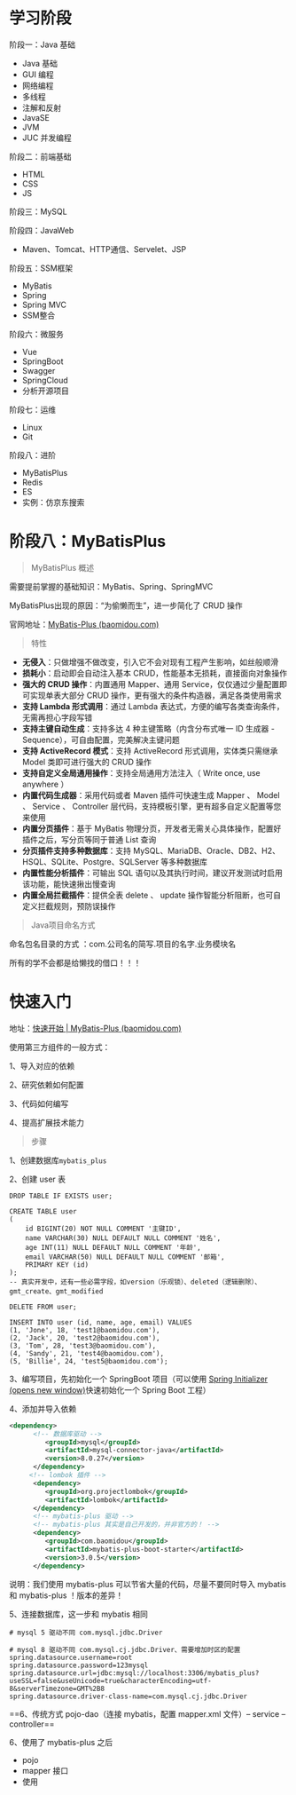 # 学习阶段

阶段一：Java 基础

- Java 基础
- GUI 编程
- 网络编程
- 多线程
- 注解和反射
- JavaSE
- JVM
- JUC 并发编程

阶段二：前端基础

- HTML
- CSS
- JS

阶段三：MySQL

阶段四：JavaWeb

- Maven、Tomcat、HTTP通信、Servelet、JSP

阶段五：SSM框架

- MyBatis
- Spring
- Spring MVC
- SSM整合

阶段六：微服务

- Vue
- SpringBoot
- Swagger
- SpringCloud
- 分析开源项目

阶段七：运维

- Linux
- Git

阶段八：进阶

- MyBatisPlus
- Redis
- ES
- 实例：仿京东搜索

# 阶段八：MyBatisPlus

> MyBatisPlus 概述

需要提前掌握的基础知识：MyBatis、Spring、SpringMVC

MyBatisPlus出现的原因：“为偷懒而生”，进一步简化了 CRUD 操作

官网地址：[MyBatis-Plus (baomidou.com)](https://baomidou.com/)

> 特性

- **无侵入**：只做增强不做改变，引入它不会对现有工程产生影响，如丝般顺滑
- **损耗小**：启动即会自动注入基本 CRUD，性能基本无损耗，直接面向对象操作
- **强大的 CRUD 操作**：内置通用 Mapper、通用 Service，仅仅通过少量配置即可实现单表大部分 CRUD 操作，更有强大的条件构造器，满足各类使用需求
- **支持 Lambda 形式调用**：通过 Lambda 表达式，方便的编写各类查询条件，无需再担心字段写错
- **支持主键自动生成**：支持多达 4 种主键策略（内含分布式唯一 ID 生成器 - Sequence），可自由配置，完美解决主键问题
- **支持 ActiveRecord 模式**：支持 ActiveRecord 形式调用，实体类只需继承 Model 类即可进行强大的 CRUD 操作
- **支持自定义全局通用操作**：支持全局通用方法注入（ Write once, use anywhere ）
- **内置代码生成器**：采用代码或者 Maven 插件可快速生成 Mapper 、 Model 、 Service 、 Controller 层代码，支持模板引擎，更有超多自定义配置等您来使用
- **内置分页插件**：基于 MyBatis 物理分页，开发者无需关心具体操作，配置好插件之后，写分页等同于普通 List 查询
- **分页插件支持多种数据库**：支持 MySQL、MariaDB、Oracle、DB2、H2、HSQL、SQLite、Postgre、SQLServer 等多种数据库
- **内置性能分析插件**：可输出 SQL 语句以及其执行时间，建议开发测试时启用该功能，能快速揪出慢查询
- **内置全局拦截插件**：提供全表 delete 、 update 操作智能分析阻断，也可自定义拦截规则，预防误操作

> Java项目命名方式

命名包名目录的方式 ：com.公司名的简写.项目的名字.业务模块名

所有的学不会都是给懒找的借口！！！

# 快速入门

地址：[快速开始 | MyBatis-Plus (baomidou.com)](https://baomidou.com/pages/226c21/#初始化工程)

使用第三方组件的一般方式：

1、导入对应的依赖

2、研究依赖如何配置

3、代码如何编写

4、提高扩展技术能力

> 步骤

1、创建数据库`mybatis_plus`

2、创建 user 表

```mysql
DROP TABLE IF EXISTS user;

CREATE TABLE user
(
    id BIGINT(20) NOT NULL COMMENT '主键ID',
    name VARCHAR(30) NULL DEFAULT NULL COMMENT '姓名',
    age INT(11) NULL DEFAULT NULL COMMENT '年龄',
    email VARCHAR(50) NULL DEFAULT NULL COMMENT '邮箱',
    PRIMARY KEY (id)
);
-- 真实开发中，还有一些必需字段，如version（乐观锁）、deleted（逻辑删除）、gmt_create、gmt_modified

DELETE FROM user;

INSERT INTO user (id, name, age, email) VALUES
(1, 'Jone', 18, 'test1@baomidou.com'),
(2, 'Jack', 20, 'test2@baomidou.com'),
(3, 'Tom', 28, 'test3@baomidou.com'),
(4, 'Sandy', 21, 'test4@baomidou.com'),
(5, 'Billie', 24, 'test5@baomidou.com');
```

3、编写项目，先初始化一个 SpringBoot 项目（可以使用 [Spring Initializer (opens new window)](https://start.spring.io/)快速初始化一个 Spring Boot 工程）

4、添加并导入依赖

```xml
<dependency>
      <!-- 数据库驱动 -->
         <groupId>mysql</groupId>
         <artifactId>mysql-connector-java</artifactId>
         <version>8.0.27</version>
      </dependency>
	 <!-- lombok 插件 -->
      <dependency>
         <groupId>org.projectlombok</groupId>
         <artifactId>lombok</artifactId>
      </dependency>
      <!-- mybatis-plus 驱动 -->
	  <!-- mybatis-plus 其实是自己开发的，并非官方的！ -->
      <dependency>
         <groupId>com.baomidou</groupId>
         <artifactId>mybatis-plus-boot-starter</artifactId>
         <version>3.0.5</version>
      </dependency>
```

说明：我们使用 mybatis-plus 可以节省大量的代码，尽量不要同时导入 mybatis 和 mybatis-plus ！版本的差异！

5、连接数据库，这一步和 mybatis 相同

```properties
# mysql 5 驱动不同 com.mysql.jdbc.Driver

# mysql 8 驱动不同 com.mysql.cj.jdbc.Driver、需要增加时区的配置
spring.datasource.username=root
spring.datasource.password=123mysql
spring.datasource.url=jdbc:mysql://localhost:3306/mybatis_plus?useSSL=false&useUnicode=true&characterEncoding=utf-8&serverTimezone=GMT%2B8
spring.datasource.driver-class-name=com.mysql.cj.jdbc.Driver
```

==6、传统方式 pojo-dao（连接 mybatis，配置 mapper.xml 文件）– service – controller==

6、使用了 mybatis-plus 之后

- pojo
- mapper 接口
- 使用